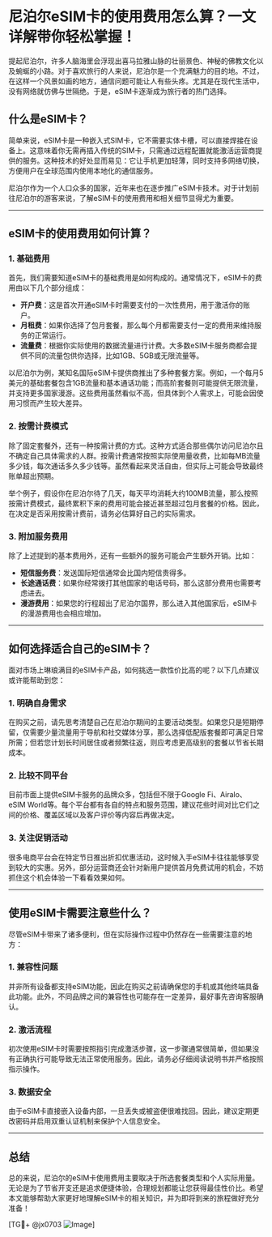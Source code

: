 # 尼泊尔eSIM卡的使用费用怎么算？一文详解带你轻松掌握！

提起尼泊尔，许多人脑海里会浮现出喜马拉雅山脉的壮丽景色、神秘的佛教文化以及蜿蜒的小路。对于喜欢旅行的人来说，尼泊尔是一个充满魅力的目的地。不过，在这样一个风景如画的地方，通信问题可能让人有些头疼。尤其是在现代生活中，没有网络就仿佛与世隔绝。于是，eSIM卡逐渐成为旅行者的热门选择。

## 什么是eSIM卡？

简单来说，eSIM卡是一种嵌入式SIM卡，它不需要实体卡槽，可以直接焊接在设备上。这意味着你无需再插入传统的SIM卡，只需通过远程配置就能激活运营商提供的服务。这种技术的好处显而易见：它让手机更加轻薄，同时支持多网络切换，方便用户在全球范围内使用本地化的通信服务。

尼泊尔作为一个人口众多的国家，近年来也在逐步推广eSIM卡技术。对于计划前往尼泊尔的游客来说，了解eSIM卡的使用费用和相关细节显得尤为重要。

---

## eSIM卡的使用费用如何计算？

### 1. **基础费用**
首先，我们需要知道eSIM卡的基础费用是如何构成的。通常情况下，eSIM卡的费用由以下几个部分组成：

- **开户费**：这是首次开通eSIM卡时需要支付的一次性费用，用于激活你的账户。
- **月租费**：如果你选择了包月套餐，那么每个月都需要支付一定的费用来维持服务的正常运行。
- **流量费**：根据你实际使用的数据流量进行计费。大多数eSIM卡服务商都会提供不同的流量包供你选择，比如1GB、5GB或无限流量等。

以尼泊尔为例，某知名国际eSIM卡提供商推出了多种套餐方案。例如，一个每月5美元的基础套餐包含1GB流量和基本通话功能；而高阶套餐则可能提供无限流量，并支持更多国家漫游。这些费用虽然看似不高，但具体到个人需求上，可能会因使用习惯而产生较大差异。

### 2. **按需计费模式**
除了固定套餐外，还有一种按需计费的方式。这种方式适合那些偶尔访问尼泊尔且不确定自己具体需求的人群。按需计费通常按照实际使用量收费，比如每MB流量多少钱，每次通话多久多少钱等。虽然看起来灵活自由，但实际上可能会导致最终账单超出预期。

举个例子，假设你在尼泊尔待了几天，每天平均消耗大约100MB流量，那么按照按需计费模式，最终累积下来的费用可能会接近甚至超过包月套餐的价格。因此，在决定是否采用按需计费前，请务必估算好自己的实际需求。

### 3. **附加服务费用**
除了上述提到的基本费用外，还有一些额外的服务可能会产生额外开销。比如：
- **短信服务费**：发送国际短信通常会比国内短信贵得多。
- **长途通话费**：如果你经常拨打其他国家的电话号码，那么这部分费用也需要考虑进去。
- **漫游费用**：如果您的行程超出了尼泊尔国界，那么进入其他国家后，eSIM卡的漫游费用也会相应增加。

---

## 如何选择适合自己的eSIM卡？

面对市场上琳琅满目的eSIM卡产品，如何挑选一款性价比高的呢？以下几点建议或许能帮助到您：

### 1. **明确自身需求**
在购买之前，请先思考清楚自己在尼泊尔期间的主要活动类型。如果您只是短期停留，仅需要少量流量用于导航和社交媒体分享，那么选择低配版套餐即可满足日常所需；但若您计划长时间居住或者频繁往返，则应考虑更高级别的套餐以节省长期成本。

### 2. **比较不同平台**
目前市面上提供eSIM卡服务的品牌众多，包括但不限于Google Fi、Airalo、eSIM World等。每个平台都有各自的特点和服务范围，建议花些时间对比它们之间的价格、覆盖区域以及客户评价等内容后再做决定。

### 3. **关注促销活动**
很多电商平台会在特定节日推出折扣优惠活动，这时候入手eSIM卡往往能够享受到较大的实惠。另外，部分运营商还会针对新用户提供首月免费试用的机会，不妨抓住这个机会体验一下看看效果如何。

---

## 使用eSIM卡需要注意些什么？

尽管eSIM卡带来了诸多便利，但在实际操作过程中仍然存在一些需要注意的地方：

### 1. **兼容性问题**
并非所有设备都支持eSIM功能，因此在购买之前请确保您的手机或其他终端具备此功能。此外，不同品牌之间的兼容性也可能存在一定差异，最好事先咨询客服确认。

### 2. **激活流程**
初次使用eSIM卡时需要按照指引完成激活步骤，这一步骤通常很简单，但如果没有正确执行可能导致无法正常使用服务。因此，请务必仔细阅读说明书并严格按照指示操作。

### 3. **数据安全**
由于eSIM卡直接嵌入设备内部，一旦丢失或被盗便很难找回。因此，建议定期更改密码并启用双重认证机制来保护个人信息安全。

---

## 总结

总的来说，尼泊尔的eSIM卡使用费用主要取决于所选套餐类型和个人实际用量。无论是为了节省开支还是追求便捷体验，合理规划都能让您获得最佳性价比。希望本文能够帮助大家更好地理解eSIM卡的相关知识，并为即将到来的旅程做好充分准备！

[TG💪+ @jx0703 ![Image](https://github.com/user-attachments/assets/dbca1d08-cadb-493c-b0ec-ad6f7a83f270)]